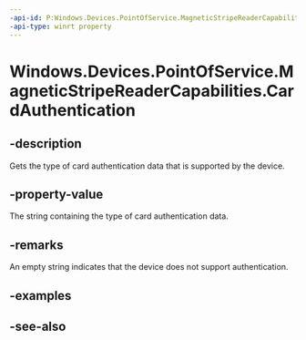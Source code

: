 ----api-id: P:Windows.Devices.PointOfService.MagneticStripeReaderCapabilities.CardAuthentication
-api-type: winrt property
---<!-- Property syntaxpublic string CardAuthentication { get; }--># Windows.Devices.PointOfService.MagneticStripeReaderCapabilities.CardAuthentication## -descriptionGets the type of card authentication data that is supported by the device.## -property-valueThe string containing the type of card authentication data.## -remarksAn empty string indicates that the device does not support authentication.## -examples## -see-also